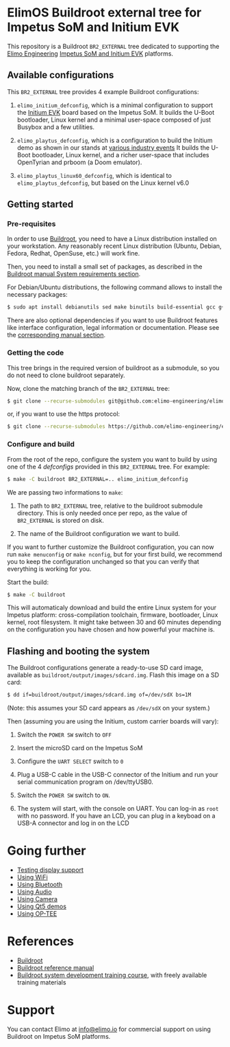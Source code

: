 # ElimOS Buildroot external tree for Impetus SoM and Initium EVK

This repository is a Buildroot `BR2_EXTERNAL` tree dedicated to
supporting the [Elimo Engineering](https://elimo.io)
[Impetus SoM and Initium EVK](https://elimo.io/portfolio/impetus/)
platforms. 

## Available configurations

This `BR2_EXTERNAL` tree provides 4 example Buildroot
configurations:

1. `elimo_initium_defconfig`, which is a minimal configuration to
   support the [Initium EVK](https://elimo.io/portfolio/impetus)
   board based on the Impetus SoM. It builds the U-Boot bootloader, Linux kernel
   and a minimal user-space composed of just Busybox and a few utilities.

2. `elimo_playtus_defconfig`, which is a configuration to build the Initium demo as
   shown in our stands at [various industry events](https://www.electromaker.io/blog/article/hardware-pioneers-2022-elimos-impetus-is-a-highly-connected-module)
   It builds the U-Boot bootloader, Linux kernel, and a richer user-space 
   that includes OpenTyrian and prboom (a Doom emulator).

3. `elimo_playtus_linux60_defconfig`, which is identical to `elimo_playtus_defconfig`,
   but based on the Linux kernel v6.0


## Getting started

### Pre-requisites

In order to use [Buildroot](https://www.buildroot.org), you need to
have a Linux distribution installed on your workstation. Any
reasonably recent Linux distribution (Ubuntu, Debian, Fedora, Redhat,
OpenSuse, etc.) will work fine.

Then, you need to install a small set of packages, as described in the
[Buildroot manual System requirements
section](https://buildroot.org/downloads/manual/manual.html#requirement).

For Debian/Ubuntu distributions, the following command allows to
install the necessary packages:

```bash
$ sudo apt install debianutils sed make binutils build-essential gcc g++ bash patch gzip bzip2 perl tar cpio unzip rsync file bc git
```

There are also optional dependencies if you want to use Buildroot features
like interface configuration, legal information or documentation.
Please see the [corresponding manual section](https://buildroot.org/downloads/manual/manual.html#requirement-optional).

### Getting the code

This tree brings in the required version of buildroot as a submodule, so you do not need
to clone buildroot separately.

Now, clone the matching branch of the `BR2_EXTERNAL` tree:

```bash
$ git clone --recurse-submodules git@github.com:elimo-engineering/elimos.git
```

or, if you want to use the https protocol:

```bash
$ git clone --recurse-submodules https://github.com/elimo-engineering/elimos.git
```

### Configure and build

From the root of the repo, configure the system you want to build by using one of the 4
*defconfigs* provided in this `BR2_EXTERNAL` tree. For example:

```bash
$ make -C buildroot BR2_EXTERNAL=.. elimo_initium_defconfig
```

We are passing two informations to `make`:

1. The path to `BR2_EXTERNAL` tree, relative to the buildroot submodule directory. This is only needed once per repo, as the value of `BR2_EXTERNAL` is stored on disk.

2. The name of the Buildroot configuration we want to build.

If you want to further customize the Buildroot configuration, you can
now run `make menuconfig` or `make nconfig`, but for your first build, we recommend you
to keep the configuration unchanged so that you can verify that
everything is working for you.

Start the build:

```bash
$ make -C buildroot
```

This will automaticaly download and build the entire Linux system for
your Impetus platform: cross-compilation toolchain, firmware,
bootloader, Linux kernel, root filesystem. It might take between 30
and 60 minutes depending on the configuration you have chosen and how
powerful your machine is.

## Flashing and booting the system

The Buildroot configurations generate a ready-to-use SD card image,
available as `buildroot/output/images/sdcard.img`. Flash this image on a SD card:

```bash
$ dd if=buildroot/output/images/sdcard.img of=/dev/sdX bs=1M
```

(Note: this assumes your SD card appears as `/dev/sdX` on your system.)

Then (assuming you are using the Initium, custom carrier boards will vary):

1. Switch the `POWER SW` switch to `OFF`

2. Insert the microSD card on the Impetus SoM

3. Configure the `UART SELECT` switch to `0`

4. Plug a USB-C cable in the USB-C connector of the Initium and run your serial communication program on /dev/ttyUSB0.

5. Switch the `POWER SW` switch to `ON`.

6. The system will start, with the console on UART. You can log-in as
`root` with no password. If you have an LCD, you can plug in a keyboad on a 
USB-A connector and log in on the LCD

# Going further

* [Testing display support](docs/display.md)
* [Using WiFi](docs/wifi.md)
* [Using Bluetooth](docs/bluetooth.md)
* [Using Audio](docs/audio.md)
* [Using Camera](docs/camera.md)
* [Using Qt5 demos](docs/qt5.md)
* [Using OP-TEE](docs/optee.md)

# References

* [Buildroot](https://buildroot.org/)
* [Buildroot reference manual](https://buildroot.org/downloads/manual/manual.html)
* [Buildroot system development training
  course](https://bootlin.com/training/buildroot/), with freely
  available training materials

# Support

You can contact Elimo at info@elimo.io for commercial support on
using Buildroot on Impetus SoM platforms.
